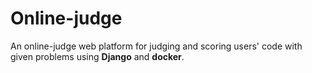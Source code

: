 # Online-judge

An online-judge web platform for judging and scoring users' code with given problems using **Django** and **docker**. 
